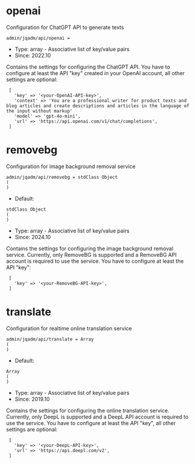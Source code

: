 
# openai

Configuration for ChatGPT API to generate texts

```
admin/jqadm/api/openai = 
```

* Type: array - Associative list of key/value pairs
* Since: 2022.10

Contains the settings for configuring the ChatGPT API. You have to configure at
least the API "key" created in your OpenAI account, all other settings are optional:

```
 [
   'key' => '<your-OpenAI-API-key>',
   'context' => 'You are a professional writer for product texts and blog articles and create descriptions and articles in the language of the input without markup'
   'model' => 'gpt-4o-mini',
   'url' => 'https://api.openai.com/v1/chat/completions',
 ]
```


# removebg

Configuration for image background removal service

```
admin/jqadm/api/removebg = stdClass Object
(
)
```

* Default: 
```
stdClass Object
(
)
```
* Type: array - Associative list of key/value pairs
* Since: 2024.10

Contains the settings for configuring the image background removal service.
Currently, only RemoveBG is supported and a RemoveBG API account is required to
use the service. You have to configure at least the API "key":

```
 [
   'key' => '<your-RemoveBG-API-key>',
 ]
```


# translate

Configuration for realtime online translation service

```
admin/jqadm/api/translate = Array
(
)
```

* Default: 
```
Array
(
)
```
* Type: array - Associative list of key/value pairs
* Since: 2019.10

Contains the settings for configuring the online translation service.
Currently, only DeepL is supported and a DeepL API account is required to
use the service. You have to configure at least the API "key", all other
settings are optional:

```
 [
   'key' => '<your-DeepL-API-key>',
   'url' => 'https://api.deepl.com/v2',
 ]
```
